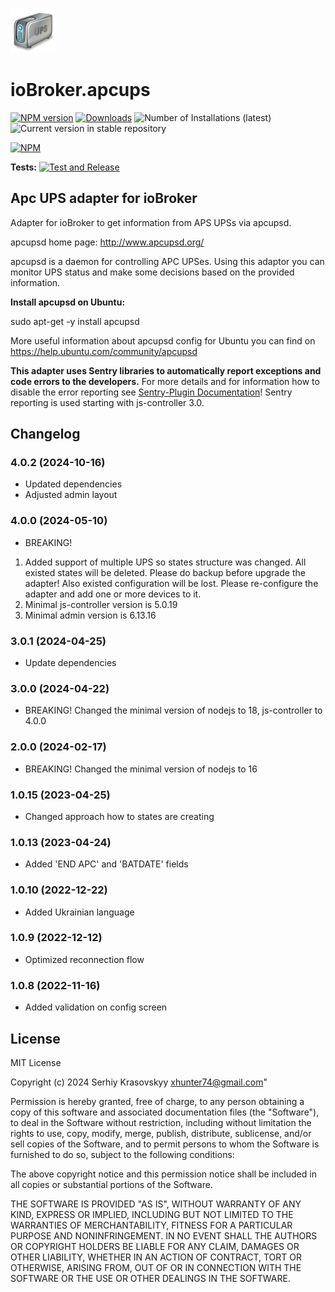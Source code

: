 ![Logo](admin/ups.png)
# ioBroker.apcups

[![NPM version](https://img.shields.io/npm/v/iobroker.apcups.svg)](https://www.npmjs.com/package/iobroker.apcups)
[![Downloads](https://img.shields.io/npm/dm/iobroker.apcups.svg)](https://www.npmjs.com/package/iobroker.apcups)
![Number of Installations (latest)](https://iobroker.live/badges/apcups-installed.svg)
![Current version in stable repository](https://iobroker.live/badges/apcups-stable.svg)

[![NPM](https://nodei.co/npm/iobroker.apcups.png?downloads=true)](https://nodei.co/npm/iobroker.apcups/)

**Tests:** [![Test and Release](https://github.com/xhunter74/ioBroker.apcups/actions/workflows/test-and-release.yml/badge.svg)](https://github.com/xhunter74/ioBroker.apcups/actions/workflows/test-and-release.yml)

## Apc UPS adapter for ioBroker

Adapter for ioBroker to get information from APS UPSs via apcupsd.

apcupsd home page: http://www.apcupsd.org/

apcupsd is a daemon for controlling APC UPSes. Using this adaptor you can monitor UPS status and make some decisions based on the provided information.

**Install apcupsd on Ubuntu:**

sudo apt-get -y install apcupsd

More useful information about apcupsd config for Ubuntu you can find on https://help.ubuntu.com/community/apcupsd

**This adapter uses Sentry libraries to automatically report exceptions and code errors to the developers.** For more details and for information how to disable the error reporting see [Sentry-Plugin Documentation](https://github.com/ioBroker/plugin-sentry#plugin-sentry)! Sentry reporting is used starting with js-controller 3.0.
## Changelog
### 4.0.2 (2024-10-16) 
 - Updated dependencies
 - Adjusted admin layout
### 4.0.0 (2024-05-10)
 - BREAKING! 
1. Added support of multiple UPS so states structure was changed. All existed states will be deleted. Please do backup before upgrade the adapter! Also existed configuration will be lost. Please re-configure the adapter and add one or more devices to it.
2. Minimal js-controller version is 5.0.19
3. Minimal admin version is 6.13.16
### 3.0.1 (2024-04-25)
 - Update dependencies
### 3.0.0 (2024-04-22)
 - BREAKING! Changed the minimal version of nodejs to 18, js-controller to 4.0.0
### 2.0.0 (2024-02-17)
 - BREAKING! Changed the minimal version of nodejs to 16 
### 1.0.15 (2023-04-25)
 - Changed approach how to states are creating
### 1.0.13 (2023-04-24)
 - Added 'END APC' and 'BATDATE' fields 
### 1.0.10 (2022-12-22)
 - Added Ukrainian language
### 1.0.9 (2022-12-12)
 - Optimized reconnection flow
### 1.0.8 (2022-11-16)
 - Added validation on config screen

## License
MIT License

Copyright (c) 2024 Serhiy Krasovskyy xhunter74@gmail.com"

Permission is hereby granted, free of charge, to any person obtaining a copy
of this software and associated documentation files (the "Software"), to deal
in the Software without restriction, including without limitation the rights
to use, copy, modify, merge, publish, distribute, sublicense, and/or sell
copies of the Software, and to permit persons to whom the Software is
furnished to do so, subject to the following conditions:

The above copyright notice and this permission notice shall be included in all
copies or substantial portions of the Software.

THE SOFTWARE IS PROVIDED "AS IS", WITHOUT WARRANTY OF ANY KIND, EXPRESS OR
IMPLIED, INCLUDING BUT NOT LIMITED TO THE WARRANTIES OF MERCHANTABILITY,
FITNESS FOR A PARTICULAR PURPOSE AND NONINFRINGEMENT. IN NO EVENT SHALL THE
AUTHORS OR COPYRIGHT HOLDERS BE LIABLE FOR ANY CLAIM, DAMAGES OR OTHER
LIABILITY, WHETHER IN AN ACTION OF CONTRACT, TORT OR OTHERWISE, ARISING FROM,
OUT OF OR IN CONNECTION WITH THE SOFTWARE OR THE USE OR OTHER DEALINGS IN THE
SOFTWARE.

